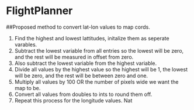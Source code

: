 # FlightPlanner
##Proposed method to convert lat-lon values to map cords.
1. Find the highest and lowest lattitudes, initalize them as seperate varables.
2. Subtract the lowest variable from all entries so the lowest will be zero, and the rest will be measured in offset from zero.
2. Also subtract the lowest variable from the highest variable.
3. Divide all values by the highest value so the highest will be 1, the lowest will be zero, and the rest will be between zero and one.
3. Multiply all values by 100 OR the number of pixels wide we want the map to be.
4. Convert all values from doubles to ints to round them off.
4. Repeat this process for the longitude values.
Nat
